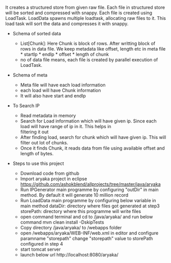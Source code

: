 It creates a structured store from given raw file. Each file in structured store will be sorted and compressed with snappy. Each file is created using LoadTask. LoadData spawns multiple loadtask, allocating raw files to it. This load task will sort the data and compresses it with snappy.

* Schema of sorted data
   * List[Chunk]: Here Chunk is block of rows. After writting block of rows in data file. We keep metadata like offset, length 
                  etc in meta file
                  * startIp
                  * endIp
                  * offset
                  * length of chunk
   * no of data file means, each file is created by parallel execution of LoadTask.

* Schema of meta
    * Meta file will have each load information
    * each load will have Chunk information
    * It will also have start and endIp
    
    
* To Search IP
   * Read metadata in memory
   * Search for Load information which will have given ip. Since each load will have range of ip in it. This helps in  
     filtering it out
   * After finding load, search for chunk which will have given ip. This will filter out lot of chunks.
   * Once it finds Chunk, it reads data from file using available offset and length of bytes.
 

    
* Steps to use this project
  * Download code from github
  * Import aryaka project in eclipse https://github.com/ashokblend/allprojects/tree/master/java/aryaka
  * Run IPGenerator main programme by configuring "outDir" in main method. By default it will generate 10 million record
  * Run LoadData main programme by configuring below variable in main method
     dataDir: directory where files got generated at step3
     storePath: directory where this programme will write files
  * open command terminal and cd to <downloadedproject>/java/aryaka/ and run below command
     mvn clean install -DskipTests
  * Copy directory <downloadedproject>/java/aryaka/ to <tomcat>/webapps folder
  * open <tomcat>/webapps/aryaka/WEB-INF/web.xml in editor and configure paramname "storepath"
    change "storepath" value to storePath configured in step 4
  * start tomcat server
  * launch below url
      http://localhost:8080/aryaka/
      

